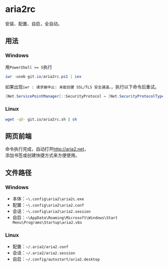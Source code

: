 # aria2rc

安装、配置、自启，全自动。

## 用法

### Windows

用`PowerShell >= 5`执行

```ps1
iwr -useb git.io/aria2rc.ps1 | iex
```

如果出现`iwr : 请求被中止: 未能创建 SSL/TLS 安全通道。`，执行以下命令后重试。

```ps1
[Net.ServicePointManager]::SecurityProtocol = [Net.SecurityProtocolType]::Tls12
```

### Linux

```bash
wget -qO- git.io/aria2rc.sh | sh
```

## 网页前端

命令执行完成，自动打开<http://aria2.net>，  
添加书签或创建快捷方式来方便使用。

## 文件路径

### Windows

- 本体：`~\.config\aria2\aria2c.exe`
- 配置：`~\.config\aria2\aria2.conf`
- 会话：`~\.config\aria2\aria2.session`
- 自启：`~\AppData\Roaming\Microsoft\Windows\Start Menu\Programs\Startup\aria2.vbs`

### Linux

- 配置：`~/.aria2/aria2.conf`
- 会话：`~/.aria2/aria2.session`
- 自启：`~/.config/autostart/aria2.desktop`
